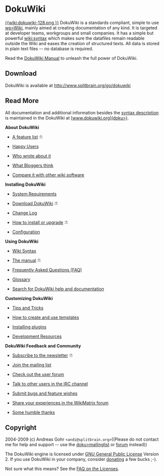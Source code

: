 # DokuWiki

[{{wiki:dokuwiki-128.png }}](doku>wiki/dokuwiki) DokuWiki is a standards compliant, simple to use [wp>Wiki](wp>Wiki), mainly aimed at creating documentation of any kind. It is targeted at developer teams, workgroups and small companies. It has a simple but powerful [wiki:syntax](wiki/syntax) which makes sure the datafiles remain readable outside the Wiki and eases the creation of structured texts. All data is stored in plain text files -- no database is required.

Read the [DokuWiki Manual](doku>manual) to unleash the full power of DokuWiki.

## Download

DokuWiki is available at http://www.splitbrain.org/go/dokuwiki


## Read More

All documentation and additional information besides the [syntax description](syntax) is maintained in the DokuWiki at [www.dokuwiki.org](doku>).

**About DokuWiki**


*  [A feature list](doku>features) :!:

*  [Happy Users](doku>users)

*  [Who wrote about it](doku>press)

*  [What Bloggers think](doku>blogroll)

*  [Compare it with other wiki software](http://www.wikimatrix.org/show/DokuWiki)

**Installing DokuWiki**


*  [System Requirements](doku>requirements)

*  [Download DokuWiki](http://www.splitbrain.org/go/dokuwiki) :!:

*  [Change Log](doku>changes)

*  [How to install or upgrade](doku>Install) :!:

*  [Configuration](doku>config)

**Using DokuWiki**


*  [Wiki Syntax](doku>syntax)

*  [The manual](doku>manual) :!:

*  [Frequently Asked Questions (FAQ)](doku>FAQ)

*  [Glossary](doku>glossary)

*  [Search for DokuWiki help and documentation](http://search.dokuwiki.org)

**Customizing DokuWiki**


*  [Tips and Tricks](doku>tips)

*  [How to create and use templates](doku>Template)

*  [Installing plugins](doku>plugins)

*  [Development Resources](doku>development)

**DokuWiki Feedback and Community**


*  [Subscribe to the newsletter](doku>newsletter) :!:

*  [Join the mailing list](doku>mailinglist)

*  [Check out the user forum](http://forum.dokuwiki.org)

*  [Talk to other users in the IRC channel](doku>irc)

*  [Submit bugs and feature wishes](http://bugs.splitbrain.org/index.php?project=1)

*  [Share your experiences in the WikiMatrix forum](http://www.wikimatrix.org/forum/viewforum.php?id=10)

*  [Some humble thanks](doku>thanks)


## Copyright

2004-2009 (c) Andreas Gohr `<andi@splitbrain.org>`((Please do not contact me for help and support -- use the [doku>mailinglist](doku>mailinglist) or [forum](http://forum.dokuwiki.org) instead))

The DokuWiki engine is licensed under [GNU General Public License](http://www.gnu.org/licenses/gpl.html) Version 2. If you use DokuWiki in your company, consider [donating](doku>donate) a few bucks ;-).

Not sure what this means? See the [FAQ on the Licenses](doku>faq/license).

